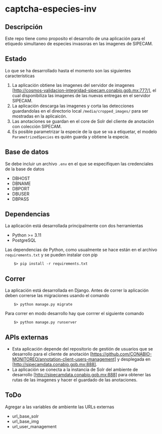 # captcha-especies-inv

## Descripción

Este repo tiene como proposito el desarrollo de una aplicación para el etiquedo simultaneo de especies invasoras en las imagenes de SIPECAM.

## Estado

Lo que se ha desarrollado hasta el momento son las siguientes características

1. La aplicación obtiene las imagenes del servidor de imagenes [http://cosmos-validacion-integridad-sipecam.conabio.gob.mx:777/], el cual disponibiliza las imagenes de las nuevas entregas en el servidor SIPECAM.
2. La aplicación descarga las imagenes y corta las detecciones guardandolas en el directorio local `/media/cropped_images/` para ser mostradas en la aplicaicón.
3. Las anotaciones se guardan en el core de Solr del cliente de anotación con colección SIPECAM.
4. Es posible parametrizar la especie de la que se va a etiquetar, el modelo `ParametrizedSpecies` es quién guarda y obtiene la especie.

## Base de datos

Se debe incluir un archivo `.env` en el que se especifiquen las credenciales de la base de datos

- DBHOST
- DBNAME
- DBPORT
- DBUSER
- DBPASS

## Dependencias 

La aplicación está desarrollada principalmente con dos herramientas

* Python >= 3.11
* PostgreSQL

Las dependencias de Python, como usualmente se hace están en el archivo `requirements.txt` y se pueden instalar con pip

```
    $> pip install -r requirements.txt
```

## Correr

La aplicación está desarrollada en Django. Antes de correr la aplicación deben correrse las migraciones usando el comando

```
    $> python manage.py migrate
```

Para correr en modo desarrollo hay que corrrer el siguiente comando

```
    $> python manage.py runserver
```

## APIs externas

* Esta aplicación depende del repositorio de gestión de usuarios que se desarrollo para el cliente de anotación [https://github.com/CONABIO-MONITOREO/annotation-client-users-management] y desplegada en [http://sipecamdata.conabio.gob.mx:888].
* La aplicación se conecta a la instancia de Solr del ambiente de desarrollo [http://sipecamdata.conabio.gob.mx:888] para obtener las rutas de las imagenes y hacer el guardado de las anotaciones.

## ToDo

Agregar a las variables de ambiente las URLs externas
- url_base_solr
- url_base_img
- url_user_management

